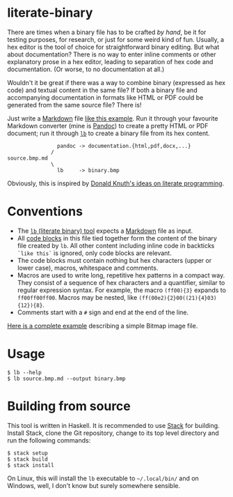 # literate-binary

There are times when a binary file has to be crafted *by hand*, be it for
testing purposes, for research, or just for some weird kind of fun. Usually, a
hex editor is the tool of choice for straightforward binary editing. But what
about documentation? There is no way to enter inline comments or other
explanatory prose in a hex editor, leading to separation of hex code and
documentation. (Or worse, to no documentation at all.)

Wouldn't it be great if there was a way to combine binary (expressed as hex
code) and textual content in the same file? If both a binary file and
accompanying documentation in formats like HTML or PDF could be generated from
the same source file? There is!

Just write a [Markdown] file [like this example][example]. Run it through your
favourite Markdown converter (mine is [Pandoc]) to create a pretty HTML or PDF
document; run it through [`lb`][lb] to create a binary file from its hex
content.

                    pandoc -> documentation.{html,pdf,docx,...}
                  /
    source.bmp.md
                  \
                    lb     -> binary.bmp

Obviously, this is inspired by [Donald Knuth's ideas on literate
programming](https://en.wikipedia.org/wiki/Literate_programming).

# Conventions

  * The [`lb` (literate binary) tool][lb] expects a [Markdown] file as input.
  * All [code blocks] in this file tied together form the content of the binary
    file created by `lb`. All other content including inline code in backticks
    `` `like this` `` is ignored, only code blocks are relevant.
  * The code blocks must contain nothing but hex characters (upper or lower
    case), macros, whitespace and comments.
  * Macros are used to write long, repetitive hex patterns in a compact way.
    They consist of a sequence of hex characters and a quantifier, similar to
    regular expression syntax. For example, the macro `(ff00){3}` expands to
    `ff00ff00ff00`. Macros may be nested, like
    `(ff(00e2){2}00((21){4}03){12}){8}`.
  * Comments start with a `#` sign and end at the end of the line.

[Here is a complete example][example] describing a simple Bitmap image file.

# Usage

    $ lb --help
    $ lb source.bmp.md --output binary.bmp

# Building from source

This tool is written in Haskell. It is recommended to use [Stack] for building.
Install Stack, clone the Git repository, change to its top level directory and
run the following commands:

    $ stack setup
    $ stack build
    $ stack install

On Linux, this will install the `lb` executable to `~/.local/bin/` and on
Windows, well, I don't know but surely somewhere sensible.

[Markdown]: https://daringfireball.net/projects/markdown/basics
[Pandoc]: https://pandoc.org
[lb]: https://github.com/marhop/literate-binary
[example]: examples/minimal.bmp.md
[code blocks]: https://pandoc.org/MANUAL.html#verbatim-code-blocks
[Stack]: https://docs.haskellstack.org/
